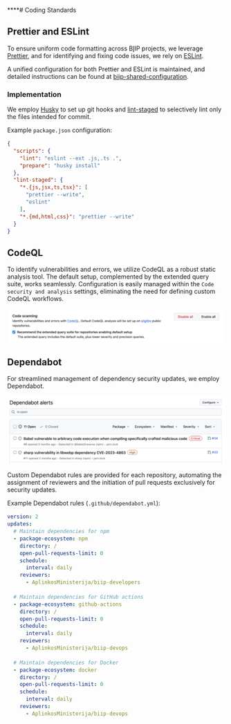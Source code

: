 ****# Coding Standards

## Prettier and ESLint

To ensure uniform code formatting across BĮIP projects, we leverage [Prettier](https://prettier.io/), and for
identifying and fixing code issues, we rely on [ESLint](https://eslint.org/).

A unified configuration for both Prettier and ESLint is maintained, and detailed instructions can be found
at [biip-shared-configuration](https://github.com/AplinkosMinisterija/biip-shared-configuration).

### Implementation

We employ [Husky](https://github.com/typicode/husky) to set up git hooks
and [lint-staged](https://github.com/lint-staged/lint-staged) to selectively lint only the files intended for commit.

Example `package.json` configuration:

```json
{
  "scripts": {
    "lint": "eslint --ext .js,.ts .",
    "prepare": "husky install"
  },
  "lint-staged": {
    "*.{js,jsx,ts,tsx}": [
      "prettier --write",
      "eslint"
    ],
    "*.{md,html,css}": "prettier --write"
  }
}
```

## CodeQL

To identify vulnerabilities and errors, we utilize CodeQL as a robust static analysis tool. The default setup,
complemented by the extended query suite, works seamlessly. Configuration is easily managed within
the `Code security and analysis` settings, eliminating the need for defining custom CodeQL workflows.

![CodeQL GitHub Integration](images/codeql-github.png)

## Dependabot

For streamlined management of dependency security updates, we employ Dependabot.

![Dependabot alerts example](images/dependabot-alerts.png)

Custom Dependabot rules are provided for each repository, automating the assignment of reviewers and the initiation of
pull requests exclusively for security updates.

Example Dependabot rules (`.github/dependabot.yml`):

```yaml
version: 2
updates:
  # Maintain dependencies for npm
  - package-ecosystem: npm
    directory: /
    open-pull-requests-limit: 0
    schedule:
      interval: daily
    reviewers:
      - AplinkosMinisterija/biip-developers

  # Maintain dependencies for GitHub actions
  - package-ecosystem: github-actions
    directory: /
    open-pull-requests-limit: 0
    schedule:
      interval: daily
    reviewers:
      - AplinkosMinisterija/biip-devops

  # Maintain dependencies for Docker
  - package-ecosystem: docker
    directory: /
    open-pull-requests-limit: 0
    schedule:
      interval: daily
    reviewers:
      - AplinkosMinisterija/biip-devops
```


